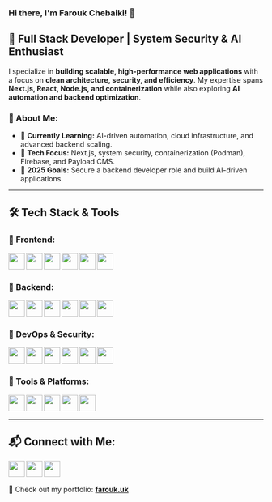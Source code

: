 ### Hi there, I'm Farouk Chebaiki! 👋

## 🚀 Full Stack Developer | System Security & AI Enthusiast  

I specialize in **building scalable, high-performance web applications** with a focus on **clean architecture, security, and efficiency**. My expertise spans **Next.js, React, Node.js, and containerization** while also exploring **AI automation and backend optimization**.  

### 🔹 About Me:
- 🌱 **Currently Learning:** AI-driven automation, cloud infrastructure, and advanced backend scaling.
- 🔧 **Tech Focus:** Next.js, system security, containerization (Podman), Firebase, and Payload CMS.
- 🎯 **2025 Goals:** Secure a backend developer role and build AI-driven applications.

---

## 🛠️ Tech Stack & Tools  

### 🔹 Frontend:
[<img align="left" height="32" width="32" src="https://cdn.simpleicons.org/javascript" />](https://developer.mozilla.org/en-US/docs/Web/JavaScript)
[<img align="left" height="32" width="32" src="https://cdn.simpleicons.org/react" />](https://reactjs.org/)
[<img align="left" height="32" width="32" src="https://cdn.simpleicons.org/nextdotjs" />](https://nextjs.org/)
[<img align="left" height="32" width="32" src="https://cdn.simpleicons.org/tailwindcss" />](https://tailwindcss.com/)
[<img align="left" height="32" width="32" src="https://mui.com/static/logo.png" />](https://mui.com/)
[<img align="left" height="32" width="32" src="https://cdn.simpleicons.org/shadcnui" />](https://ui.shadcn.com/)

<br /><br />

### 🔹 Backend:
[<img align="left" height="32" width="32" src="https://cdn.simpleicons.org/nodedotjs" />](https://nodejs.org/)
[<img align="left" height="32" width="32" src="https://cdn.simpleicons.org/express/FFF" />](https://expressjs.com/)
[<img align="left" height="32" width="32" src="https://cdn.simpleicons.org/postgresql" />](https://www.postgresql.org/)
[<img align="left" height="32" width="32" src="https://cdn.simpleicons.org/mongodb" />](https://www.mongodb.com/)
[<img align="left" height="32" width="32" src="https://cdn.simpleicons.org/redis" />](https://redis.io/)
[<img align="left" height="32" width="32" src="https://cdn.simpleicons.org/firebase" />](https://firebase.google.com/)

<br /><br />

### 🔹 DevOps & Security:
[<img align="left" height="32" width="32" src="https://cdn.simpleicons.org/linux" />](https://www.linux.org/)
[<img align="left" height="32" width="32" src="https://cdn.simpleicons.org/ubuntu" />](https://ubuntu.com/)
[<img align="left" height="32" width="32" src="https://cdn.simpleicons.org/docker" />](https://www.docker.com/)
[<img align="left" height="32" width="32" src="https://cdn.simpleicons.org/podman" />](https://podman.io/)
[<img align="left" height="32" width="32" src="https://cdn.simpleicons.org/cloudflare" />](https://www.cloudflare.com/)
[<img align="left" height="32" width="32" src="https://cdn.simpleicons.org/nginx" />](https://nginx.org/)

<br /><br />

### 🔹 Tools & Platforms:
[<img align="left" height="32" width="32" src="https://cdn.simpleicons.org/git" />](https://git-scm.com/)
[<img align="left" height="32" width="32" src="https://cdn.simpleicons.org/github/FFF" />](https://github.com/)
[<img align="left" height="32" width="32" src="https://cdn.simpleicons.org/postman" />](https://www.postman.com/)
[<img align="left" height="32" width="32" src="https://img.icons8.com/?size=100&id=0OQR1FYCuA9f&format=png&color=000000" />](https://code.visualstudio.com/)
[<img align="left" height="32" width="32" src="https://cdn.simpleicons.org/gnometerminal/FFF" />](https://help.gnome.org/users/gnome-terminal/)

<br /><br />

---

## 📬 Connect with Me:
[<img align="left" height="32" width="32" src="https://cdn.simpleicons.org/gmail" />](mailto:farouk.chebaiki@gmail.com)
[<img align="left" height="32" width="32" src="https://cdn.simpleicons.org/linkedin" />](https://linkedin.com/in/farouk7)
[<img align="left" height="32" width="32" src="https://cdn.simpleicons.org/x/FFF" />](https://x.com/faroukchebaiki)

<br /><br />

📌 Check out my portfolio: **[farouk.uk](https://farouk.uk)**
